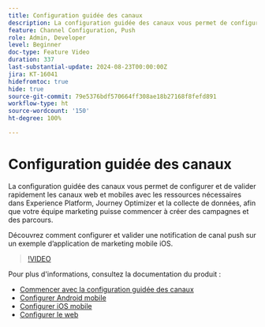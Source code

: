 ```yaml
---
title: Configuration guidée des canaux
description: La configuration guidée des canaux vous permet de configurer et de valider rapidement les canaux web et mobiles avec les ressources nécessaires dans Experience Platform, Journey Optimizer et la collecte de données, afin que votre équipe marketing puisse commencer à créer des campagnes et des parcours. Découvrez comment configurer et valider une notification de canal push sur un exemple d’application de marketing mobile iOS.
feature: Channel Configuration, Push
role: Admin, Developer
level: Beginner
doc-type: Feature Video
duration: 337
last-substantial-update: 2024-08-23T00:00:00Z
jira: KT-16041
hidefromtoc: true
hide: true
source-git-commit: 79e5376bdf570664ff308ae18b27168f8fefd891
workflow-type: ht
source-wordcount: '150'
ht-degree: 100%

---
```



# Configuration guidée des canaux

La configuration guidée des canaux vous permet de configurer et de valider rapidement les canaux web et mobiles avec les ressources nécessaires dans Experience Platform, Journey Optimizer et la collecte de données, afin que votre équipe marketing puisse commencer à créer des campagnes et des parcours.

Découvrez comment configurer et valider une notification de canal push sur un exemple d’application de marketing mobile iOS.

>[!VIDEO](https://video.tv.adobe.com/v/3433053/?learn=on)

Pour plus d&#39;informations, consultez la documentation du produit :

* [Commencer avec la configuration guidée des canaux](https://experienceleague.adobe.com/fr/docs/journey-optimizer/using/configuration/guided-setup/set-mobile-config)
* [Configurer Android mobile](https://experienceleague.adobe.com/fr/docs/journey-optimizer/using/configuration/guided-setup/set-mobile-android)
* [Configurer iOS mobile](https://experienceleague.adobe.com/fr/docs/journey-optimizer/using/configuration/guided-setup/set-mobile-ios)
* [Configurer le web](https://experienceleague.adobe.com/fr/docs/journey-optimizer/using/configuration/guided-setup/set-mobile-web)

